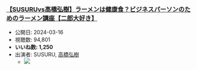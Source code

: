 ### [【SUSURUvs高橋弘樹】ラーメンは健康食？ビジネスパーソンのためのラーメン講座【二郎大好き】](https://www.youtube.com/watch?v=iW-xlAE6quM)
-   公開日: 2024-03-16
-   視聴数: 94,801
-   **いいね数: 1,250**
-   出演者: SUSURU, [高橋弘樹](/rehacq_fan/people/高橋弘樹 "wikilink")
    - [![](https://img.youtube.com/vi/iW-xlAE6quM/hqdefault.jpg)](https://www.youtube.com/watch?v=iW-xlAE6quM)
